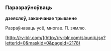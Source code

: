 ### Паразраўноўваць
**дзеяслоў, закончанае трыванне**

Разраўнаваць усё, многае. П. зямлю.

<a rel="author">[http://rv-blr.com/](http://rv-blr.com/slounik.jsp?letterId=0&maskId=0&pageId=2178)</a>
